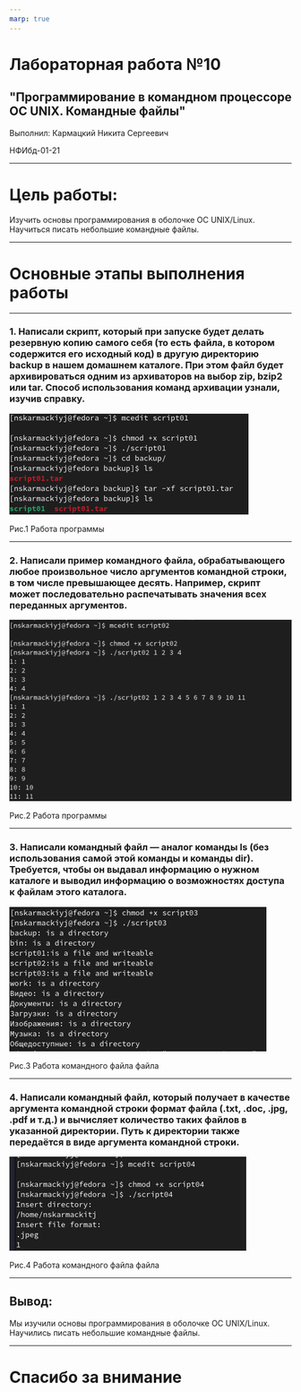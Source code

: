 ```yaml
---
marp: true
---
```


# Лабораторная работа №10

## "Программирование в командном процессоре ОС UNIX. Командные файлы"

Выполнил: Кармацкий Никита Сергеевич

НФИбд-01-21

___

# Цель работы:

Изучить основы программирования в оболочке ОС UNIX/Linux. Научиться писать небольшие командные файлы.
___

# Основные этапы выполнения работы

___

### 1. Написали скрипт, который при запуске будет делать резервную копию самого себя (то есть файла, в котором содержится его исходный код) в другую директорию backup в нашем домашнем каталоге. При этом файл будет архивироваться одним из архиваторов на выбор zip, bzip2 или tar. Способ использования команд архивации узнали, изучив справку.

![Рис.2](screen/2.png)

Рис.1 Работа программы

___

### 2. Написали пример командного файла, обрабатывающего любое произвольное число аргументов командной строки, в том числе превышающее десять. Например, скрипт может последовательно распечатывать значения всех переданных аргументов.

![Рис.3](screen/3.png)

Рис.2 Работа программы

___


### 3. Написали командный файл — аналог команды ls (без использования самой этой команды и команды dir). Требуется, чтобы он выдавал информацию о нужном каталоге и выводил информацию о возможностях доступа к файлам этого каталога.

![](screen/4.png)

Рис.3 Работа командного файла файла

___

### 4. Написали командный файл, который получает в качестве аргумента командной строки формат файла (.txt, .doc, .jpg, .pdf и т.д.) и вычисляет количество таких файлов в указанной директории. Путь к директории также передаётся в виде аргумента командной строки.

![](screen/5.png)

Рис.4 Работа командного файла файла


___

## Вывод: 

Мы изучили основы программирования в оболочке ОС UNIX/Linux. Научились писать небольшие командные файлы.
___

# Спасибо за внимание